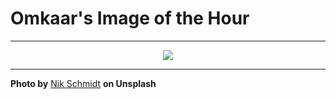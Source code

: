 # Omkaar's Image of the Hour

---

<div align="center">

<a href="https://unsplash.com/photos/fiery-red-sky-with-silhouetted-mountains-7QoMXSjA_MQ">
  <img src="https://images.unsplash.com/photo-1750524446387-188372eb8e42?crop=entropy&cs=tinysrgb&fit=max&fm=jpg&ixid=M3w3NjA2Nzh8MHwxfHJhbmRvbXx8fHx8fHx8fDE3NTQ4ODg0MDB8&ixlib=rb-4.1.0&q=80&w=1080" style="max-width:100%; height:auto;">
</a>



</div>

---

**Photo by** [Nik Schmidt](https://unsplash.com/@niktravelstheworld) **on Unsplash**
